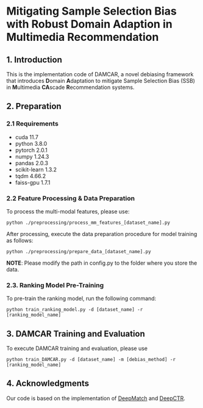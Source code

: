 # Mitigating Sample Selection Bias with Robust Domain Adaption in Multimedia Recommendation

## 1. Introduction
This is the implementation code of DAMCAR, a novel debiasing framework that introduces **D**omain **A**daptation to mitigate Sample Selection Bias (SSB) 
in **M**ultimedia **CA**scade **R**ecommendation systems.

## 2. Preparation
### 2.1 Requirements
- cuda 11.7
- python 3.8.0
- pytorch 2.0.1
- numpy 1.24.3
- pandas 2.0.3
- scikit-learn 1.3.2
- tqdm 4.66.2
- faiss-gpu 1.7.1

### 2.2 Feature Processing & Data Preparation
To process the multi-modal features, please use: 
```
python ./preprocessing/process_mm_features_[dataset_name].py
```
After processing, execute the data preparation procedure for model training as follows:
```
python ./preprocessing/prepare_data_[dataset_name].py
```
**NOTE**: Please modify the path in config.py to the folder where you store the data.

### 2.3. Ranking Model Pre-Training
To pre-train the ranking model, run the following command:
```
python train_ranking_model.py -d [dataset_name] -r [ranking_model_name]
```

## 3. DAMCAR Training and Evaluation
To execute DAMCAR training and evaluation, please use
```
python train_DAMCAR.py -d [dataset_name] -m [debias_method] -r [ranking_model_name]
```

## 4. Acknowledgments
Our code is based on the implementation of [DeepMatch](https://github.com/bbruceyuan/DeepMatch-Torch) and [DeepCTR](https://github.com/shenweichen/DeepCTR-Torch).
